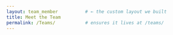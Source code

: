 ```yaml
---
layout: team_member          # ← the custom layout we built
title: Meet the Team
permalink: /Teams/           # ensures it lives at /teams/
---
```

